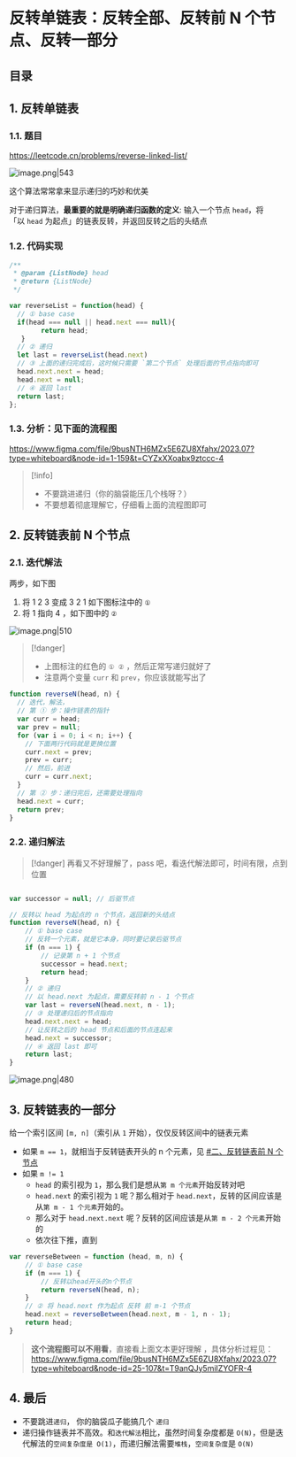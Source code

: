 
# 反转单链表：反转全部、反转前 N 个节点、反转一部分




## 目录
<!-- toc -->
 ## 1. 反转单链表 

### 1.1. 题目

https://leetcode.cn/problems/reverse-linked-list/

![image.png|543](https://832-1310531898.cos.ap-beijing.myqcloud.com/a444f3cfa45e08ed2455b6d3a6ed5679.png)

这个算法常常拿来显示递归的巧妙和优美

对于递归算法，**最重要的就是明确递归函数的定义**:  输入一个节点 `head`，将「以 `head` 为起点」的链表反转，并返回反转之后的头结点 

### 1.2. 代码实现

```javascript
/**
 * @param {ListNode} head
 * @return {ListNode}
 */

var reverseList = function(head) {
  // ① base case 
  if(head === null || head.next === null){
        return head;
   }
  // ② 递归
  let last = reverseList(head.next)
  // ③ 上面的递归完成后，这时候只需要 `第二个节点` 处理后面的节点指向即可
  head.next.next = head;
  head.next = null;
  // ④ 返回 last
  return last;
};
```

### 1.3. 分析：见下面的流程图

https://www.figma.com/file/9busNTH6MZx5E6ZU8Xfahx/2023.07?type=whiteboard&node-id=1-159&t=CYZxXXoabx9ztccc-4

> [!info]
> - 不要跳进递归（你的脑袋能压几个栈呀？）
> - 不要想着彻底理解它，仔细看上面的流程图即可

## 2. 反转链表前 N 个节点

### 2.1. 迭代解法

两步，如下图

1. 将 1 2 3 变成 3 2 1 如下图标注中的 `①`
2. 将 1 指向 4 ，如下图中的 `②`
 
![image.png|510](https://832-1310531898.cos.ap-beijing.myqcloud.com/5fb53c7d851607b64d3ad4b6ef17f25c.png)

> [!danger]
> - 上图标注的红色的 `① ②` ，然后正常写递归就好了
> - 注意两个变量 `curr` 和 `prev`，你应该就能写出了

```javascript
function reverseN(head, n) {
  // 迭代，解法， 
  // 第 ① 步：操作链表的指针
  var curr = head;
  var prev = null;
  for (var i = 0; i < n; i++) {
	// 下面两行代码就是更换位置
    curr.next = prev; 
    prev = curr; 
    // 然后，前进
    curr = curr.next;
  }
  // 第 ② 步：递归完后，还需要处理指向
  head.next = curr;
  return prev;
}

```

### 2.2. 递归解法

> [!danger]
> 再看又不好理解了，pass 吧，看迭代解法即可，时间有限，点到位置

```javascript

var successor = null; // 后驱节点

// 反转以 head 为起点的 n 个节点，返回新的头结点
function reverseN(head, n) {
    // ① base case
    // 反转一个元素，就是它本身，同时要记录后驱节点
    if (n === 1) {
        // 记录第 n + 1 个节点
        successor = head.next;
        return head;
    }
    // ② 递归
    // 以 head.next 为起点，需要反转前 n - 1 个节点
    var last = reverseN(head.next, n - 1);
	// ③ 处理递归后的节点指向
    head.next.next = head;
    // 让反转之后的 head 节点和后面的节点连起来
    head.next = successor;
    // ④ 返回 last 即可
    return last;
}
```

![image.png|480](https://832-1310531898.cos.ap-beijing.myqcloud.com/caeae889a676751bdd2c7d083c720ecd.png)

## 3. 反转链表的一部分

给一个索引区间 `[m, n]`（索引从 `1` 开始），仅仅反转区间中的链表元素

- 如果 `m == 1`，就相当于反转链表开头的 n 个元素，见  [#二、反转链表前 N 个节点](/post/eCDCTN9z.html#二、反转链表前-N-个节点)
- 如果 `m != 1`
	-  `head` 的索引视为 `1`，那么我们是想从`第 m 个元素`开始反转对吧
	-  `head.next` 的索引视为 `1` 呢？那么相对于 `head.next`，反转的区间应该是从`第 m - 1 个元素`开始的。
	- 那么对于 `head.next.next` 呢？反转的区间应该是从`第 m - 2 个元素`开始的
	- 依次往下推，直到

```javascript
var reverseBetween = function (head, m, n) {
    // ① base case
    if (m === 1) {
        // 反转以head开头的n个节点
        return reverseN(head, n);
    }
    // ② 将 head.next 作为起点 反转 前 m-1 个节点
    head.next = reverseBetween(head.next, m - 1, n - 1);
    return head;
}
```

>  **这个流程图可以不用看**，直接看上面文本更好理解 ，具体分析过程见：  https://www.figma.com/file/9busNTH6MZx5E6ZU8Xfahx/2023.07?type=whiteboard&node-id=25-107&t=T9anQJy5miIZYOFR-4

## 4. 最后

- 不要跳进`递归`， 你的脑袋瓜子能搞几个 `递归`
- 递归操作链表并不高效。和`迭代解法`相比，虽然时间复杂度都是 `O(N)`，但是迭代解法的`空间复杂度是 O(1)`，而递归解法需要`堆栈`，`空间复杂度`是 `O(N)`

